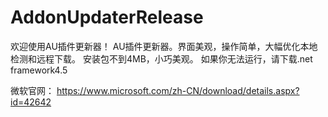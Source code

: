 # AddonUpdaterRelease
欢迎使用AU插件更新器！
AU插件更新器。界面美观，操作简单，大幅优化本地检测和远程下载。 安装包不到4MB，小巧美观。
如果你无法运行，请下载.net framework4.5

微软官网：
https://www.microsoft.com/zh-CN/download/details.aspx?id=42642